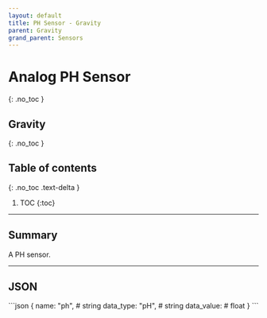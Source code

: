 ```yaml
---
layout: default
title: PH Sensor - Gravity
parent: Gravity
grand_parent: Sensors
---
```


# Analog PH Sensor
{: .no_toc }
## Gravity
{: .no_toc }

## Table of contents
{: .no_toc .text-delta }

1. TOC
{:toc}

---

## Summary

A PH sensor.

---

## JSON 

<div class="code-example" markdown="1">
```json
{
  name: "ph",       # string
  data_type: "pH",  # string
  data_value:       # float
}
```
</div>

<!-- {% highlight markdown %}
```js
// Javascript code with syntax highlighting.
var fun = function lang(l) {
  dateformat.i18n = require('./lang/' + l)
  return true;
}
```
{% endhighlight %} -->

<!-- --- -->

<!-- ## Code blocks with rendered examples

To demonstrate front end code, sometimes it's useful to show a rendered example of that code. After including the styles from your project that you'll need to show the rendering, you can use a `<div>` with the `code-example` class, followed by the code block syntax. If you want to render your output with Markdown instead of HTML, use the `markdown="1"` attribute to tell Jekyll that the code you are rendering will be in Markdown format... This is about to get meta...

<div class="code-example" markdown="1">

<div class="code-example" markdown="1">

[Link button](http://example.com/){: .btn }

</div>
```markdown
[Link button](http://example.com/){: .btn }
```

</div>
{% highlight markdown %}
<div class="code-example" markdown="1">

[Link button](http://example.com/){: .btn }

</div>
```markdown
[Link button](http://example.com/){: .btn }
```
{% endhighlight %} -->
